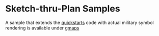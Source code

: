 # Sketch-thru-Plan Samples

A sample that extends the [quickstarts](../quickstart) code with actual military symbol rendering is available under [gmaps](gmaps)

